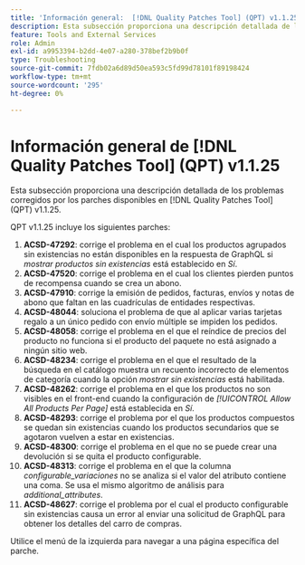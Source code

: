 ```yaml
---
title: 'Información general:  [!DNL Quality Patches Tool] (QPT) v1.1.25'
description: Esta subsección proporciona una descripción detallada de los problemas corregidos por los parches disponibles en  [!DNL Quality Patches Tool] (QPT) v1.1.25.
feature: Tools and External Services
role: Admin
exl-id: a9953394-b2dd-4e07-a280-378bef2b9b0f
type: Troubleshooting
source-git-commit: 7fdb02a6d89d50ea593c5fd99d78101f89198424
workflow-type: tm+mt
source-wordcount: '295'
ht-degree: 0%

---
```


# Información general de [!DNL Quality Patches Tool] (QPT) v1.1.25

Esta subsección proporciona una descripción detallada de los problemas corregidos por los parches disponibles en [!DNL Quality Patches Tool] (QPT) v1.1.25.

QPT v1.1.25 incluye los siguientes parches:

1. **ACSD-47292**: corrige el problema en el cual los productos agrupados sin existencias no están disponibles en la respuesta de GraphQL si *mostrar productos sin existencias* está establecido en *Sí*.
1. **ACSD-47520**: corrige el problema en el cual los clientes pierden puntos de recompensa cuando se crea un abono.
1. **ACSD-47910**: corrige la emisión de pedidos, facturas, envíos y notas de abono que faltan en las cuadrículas de entidades respectivas.
1. **ACSD-48044**: soluciona el problema de que al aplicar varias tarjetas regalo a un único pedido con envío múltiple se impiden los pedidos.
1. **ACSD-48058**: corrige el problema en el que el reíndice de precios del producto no funciona si el producto del paquete no está asignado a ningún sitio web.
1. **ACSD-48234**: corrige el problema en el que el resultado de la búsqueda en el catálogo muestra un recuento incorrecto de elementos de categoría cuando la opción *mostrar sin existencias* está habilitada.
1. **ACSD-48262**: corrige el problema en el que los productos no son visibles en el front-end cuando la configuración de *[!UICONTROL Allow All Products Per Page]* está establecida en *Sí*.
1. **ACSD-48293**: corrige el problema por el que los productos compuestos se quedan sin existencias cuando los productos secundarios que se agotaron vuelven a estar en existencias.
1. **ACSD-48300**: corrige el problema en el que no se puede crear una devolución si se quita el producto configurable.
1. **ACSD-48313**: corrige el problema en el que la columna *configurable_variaciones* no se analiza si el valor del atributo contiene una coma. Se usa el mismo algoritmo de análisis para *additional_attributes*.
1. **ACSD-48627**: corrige el problema por el cual el producto configurable sin existencias causa un error al enviar una solicitud de GraphQL para obtener los detalles del carro de compras.

Utilice el menú de la izquierda para navegar a una página específica del parche.
